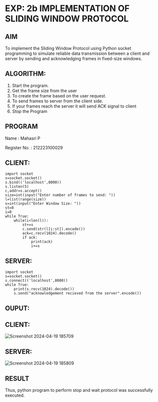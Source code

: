 # EXP: 2b IMPLEMENTATION OF SLIDING WINDOW PROTOCOL
## AIM
To implement the Sliding Window Protocol using Python socket programming to simulate reliable data transmission between a client and server by sending and acknowledging frames in fixed-size windows.
## ALGORITHM:
1. Start the program.
2. Get the frame size from the user
3. To create the frame based on the user request.
4. To send frames to server from the client side.
5. If your frames reach the server it will send ACK signal to client
6. Stop the Program
## PROGRAM
Name : Mahasri P

Register No. : 212223100029
## CLIENT:
```
import socket
s=socket.socket()
s.bind(('localhost',8000))
s.listen(5)
c,addr=s.accept()
size=int(input("Enter number of frames to send: "))
l=list(range(size))
s=int(input("Enter Window Size: "))
st=0
i=0
while True:
    while(i<len(l)):
        st+=s
        c.send(str(l[i:st]).encode())
        ack=c.recv(1024).decode()
        if ack:
            print(ack)
            i+=s
```
## SERVER:
```
import socket
s=socket.socket()
s.connect(('localhost',8000))
while True:
    print(s.recv(1024).decode())
    s.send("acknowledgement recieved from the server".encode())
```
## OUPUT:
## CLIENT:
![Screenshot 2024-04-19 185709](https://github.com/23002027/2b_SLIDING_WINDOW_PROTOCOL/assets/139752981/aacb6080-eb92-47a3-8565-24f633c0270f)

## SERVER:

![Screenshot 2024-04-19 185809](https://github.com/23002027/2b_SLIDING_WINDOW_PROTOCOL/assets/139752981/e63c34da-be5f-4e04-b503-1db9d088ab2d)

## RESULT
Thus, python program to perform stop and wait protocol was successfully executed.
